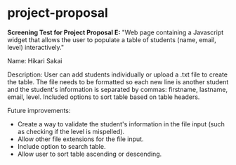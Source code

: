 # project-proposal
**Screening Test for Project Proposal E:**
"Web page containing a Javascript widget that allows the user to populate a table
of students (name, email, level) interactively."

Name: Hikari Sakai

Description: User can add students individually or upload a .txt file to create the table. The file needs to be formatted so each new line is another student and the student's information is separated by commas: firstname, lastname, email, level. Included options to sort table based on table headers. 

Future improvements:
- Create a way to validate the student's information in the file input (such as checking if the level is mispelled).
- Allow other file extensions for the file input.
- Include option to search table.
- Allow user to sort table ascending or descending.
